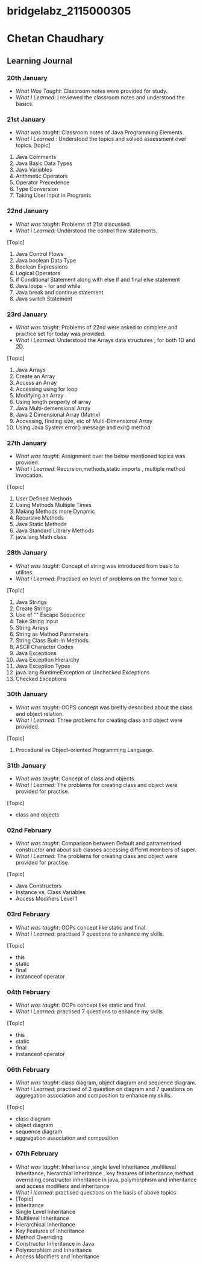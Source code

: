 # bridgelabz_2115000305
# Chetan Chaudhary

## Learning Journal

### 20th January

- *What Was Taught*: Classroom notes were provided for study.
- *What I Learned*: I reviewed the classroom notes and understood the basics.

### 21st January

- *What was taught*: Classroom notes of Java Programming Elements.
- *What i Learned* : Understood the topics and solved assessment over topics.
  [topic]

1. Java Comments
2. Java Basic Data Types
3. Java Variables
4. Arithmetic Operators
5. Operator Precedence
6. Type Conversion
7. Taking User Input in Programs

### 22nd January

- *What was taught*: Problems of 21st discussed.
- *What i Learned*: Understood the control flow statements.

[Topic]

1. Java Control Flows
2. Java boolean Data Type
3. Boolean Expressions
4. Logical Operators
5. if Conditional Statement along with else if and final else statement
6. Java loops - for and while
7. Java break and continue statement
8. Java switch Statement

### 23rd January

- *What was taught*: Problems of 22nd were asked to complete and practice set for today was provided.
- *What i Learned*: Understood the Arrays data structures , for both 1D and 2D.

[Topic]

1. Java Arrays
2. Create an Array
3. Access an Array
4. Accessing using for loop
5. Modifying an Array
6. Using length property of array
7. Java Multi-demensional Array
8. Java 2 Dimensional Array (Matrix)
9. Accessing, finding size, etc of Multi-Dimensional Array
10. Using Java System error() message and exit() method

### 27th January

- *What was taught*: Assignment over the below mentioned topics was provided.
- *What i Learned*: Recursion,methods,static imports , multiple method invocation.

[Topic]

1. User Defined Methods
2. Using Methods Multiple Times
3. Making Methods more Dynamic
4. Recursive Methods
5. Java Static Methods
6. Java Standard Library Methods
7. java.lang.Math class

### 28th January

- *What was taught*: Concept of string was introduced from basic to utilites.
- *What i Learned*: Practised on level of problems on the former topic.

[Topic]

1. Java Strings
2. Create Strings
3. Use of "\" Escape Sequence
4. Take String Input
5. String Arrays
6. String as Method Parameters
7. String Class Built-In Methods
8. ASCII Character Codes
9. Java Exceptions
10. Java Exception Hierarchy
11. Java Exception Types
12. java.lang.RuntimeException or Unchecked Exceptions
13. Checked Exceptions

### 30th January

- *What was taught*: OOPS concept was breifly described about the class and object relation.
- *What i Learned*: Three problems for creating class and object were provided.

[Topic]

1. Procedural vs Object-oriented Programming Language.

### 31th January

- *What was taught*: Concept of class and objects.
- *What i Learned*: The problems for creating class and object were provided for practise.

[Topic]

- class and objects

### 02nd February 

- *What was taught*: Comparison between Default and patrametrised constructor and about sub classes accessing differnt members of super.
- *What i Learned*: The problems for creating class and object were provided for practise.

[Topic]

- Java Constructors
- Instance vs. Class Variables
- Access Modifiers Level 1
### 03rd February
- *What was taught*: OOPs concept like static and final.
- *What i Learned*: practised 7 questions to enhance my skills.

[Topic]

- this
- static
- final
- instanceof operator


### 04th February

- *What was taught*: OOPs concept like static and final.
- *What i Learned*: practised 7 questions to enhance my skills.

[Topic]

- this
- static
- final
- instanceof operator

### 06th February

- *What was taught*: class diagram, object diagram and sequence diagram.
- *What i Learned*: practised of 2 question on diagram and  7 questions on aggregation association and composition to enhance my skills.

[Topic]

- class diagram
- object diagram
- sequence diagram
- aggregation association and composition
- ### 07th February
- *What was taught*: Inheritance ,single level inheritance ,multilevel inheritance, hierarchial inheritance , key features of inheritance,method overriding,constructor inheritance in java, polymorphism and inheritance and access modifiers and inheritance
- *What i learned*: practised questions on the basis of above topics
- [Topic]
- Inheritance
- Single Level Inheritance
- Multilevel Inheritance
- Hierarchical Inheritance
- Key Features of Inheritance
- Method Overriding
- Constructor Inheritance in Java
- Polymorphism and Inheritance
 - Access Modifiers and Inheritance


